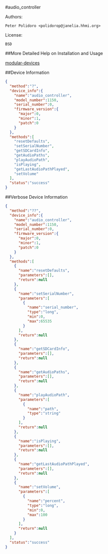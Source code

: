 #audio_controller

Authors:

    Peter Polidoro <polidorop@janelia.hhmi.org>

License:

    BSD

##More Detailed Help on Installation and Usage

[modular-devices](https://github.com/janelia-modular-devices/modular-devices)

##Device Information

```json
{
  "method":"?",
  "device_info":{
    "name":"audio_controller",
    "model_number":1150,
    "serial_number":0,
    "firmware_version":{
      "major":0,
      "minor":1,
      "patch":0
    }
  },
  "methods":[
    "resetDefaults",
    "setSerialNumber",
    "getSDCardInfo",
    "getAudioPaths",
    "playAudioPath",
    "isPlaying",
    "getLastAudioPathPlayed",
    "setVolume"
  ],
  "status":"success"
}
```

##Verbose Device Information

```json
{
  "method":"??",
  "device_info":{
    "name":"audio_controller",
    "model_number":1150,
    "serial_number":0,
    "firmware_version":{
      "major":0,
      "minor":1,
      "patch":0
    }
  },
  "methods":[
    {
      "name":"resetDefaults",
      "parameters":[],
      "return":null
    },
    {
      "name":"setSerialNumber",
      "parameters":[
        {
          "name":"serial_number",
          "type":"long",
          "min":0,
          "max":65535
        }
      ],
      "return":null
    },
    {
      "name":"getSDCardInfo",
      "parameters":[],
      "return":null
    },
    {
      "name":"getAudioPaths",
      "parameters":[],
      "return":null
    },
    {
      "name":"playAudioPath",
      "parameters":[
        {
          "name":"path",
          "type":"string"
        }
      ],
      "return":null
    },
    {
      "name":"isPlaying",
      "parameters":[],
      "return":null
    },
    {
      "name":"getLastAudioPathPlayed",
      "parameters":[],
      "return":null
    },
    {
      "name":"setVolume",
      "parameters":[
        {
          "name":"percent",
          "type":"long",
          "min":0,
          "max":100
        }
      ],
      "return":null
    }
  ],
  "status":"success"
}
```

